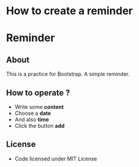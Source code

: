# How to create a reminder

# Reminder

## About
This is a practice for Bootstrap. A simple reminder.
## How to operate ?
* Write some <strong> content </strong>
* Choose a <strong> date </strong>
* And also <strong> time </strong>
* Click the button <strong> add </strong>

## License
* Code licensed under MIT License
